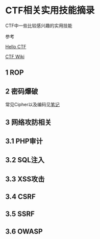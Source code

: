 # CTF相关实用技能摘录

CTF中一些比较感兴趣的实用技能

参考

[Hello CTF](https://ctf.probius.xyz/)

[CTF Wiki](https://ctf-wiki.org/)

## 1 ROP

## 2 密码爆破

常见Cipher以及编码见[笔记](201230a_cryptography.md)

## 3 网络攻防相关

## 3.1 PHP审计

## 3.2 SQL注入

## 3.3 XSS攻击

## 3.4 CSRF

## 3.5 SSRF

## 3.6 OWASP